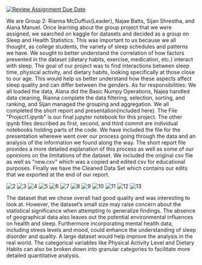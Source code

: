 [![Review Assignment Due Date](https://classroom.github.com/assets/deadline-readme-button-22041afd0340ce965d47ae6ef1cefeee28c7c493a6346c4f15d667ab976d596c.svg)](https://classroom.github.com/a/rGYtBYfw)


We are Group 2: Rianna McDuffus(Leader), Najae Batts, Sijan Shrestha, and Alana Manuel. Once learning about the group project that we were assigned, we searched on kaggle for datasets and decided as a group on Sleep and Health Statistics. This was important to us because we all thought, as college students, the variety of sleep schedules and patterns we have. We sought to better understand the correlation of how factors presented in the dataset (dietary habits, exercise, medication, etc.) interact with sleep. The goal of our project was to find interactions between sleep time, physical activity, and dietary habits, looking specifically at those close to our age. This would help us better understand how these aspects affect sleep quality and can differ between the genders. As for responsibilities: We all loaded the data, Alana did the Basic Numpy Operations, Najea handled data cleaning, Rianna complete the data filtering, selection, sorting, and ranking, and Sijan managed the grouping and aggregation. We all completed the short report and presentation(included here). 
The File "Project1.ipynb" is our final jupyter notebook for this project. The other ipynb files described as first, second, and third commit are individual notebooks holding parts of the code. We have included the file for the presentation wherewe went over our process going through the data and an analysis of the information we found along the way. The short report file provides a more detailed explanation of this process as well as some of our opninions on the limitations of the dataset. We included the original csv file as well as "new.csv" which was a copied and edited csv for educational purposes. Finally we have the Cleaned Data Set which contains our edits that we exported at the end of our report.

![2](https://github.com/user-attachments/assets/51f99586-15f7-4e56-96f3-5577d476a8b7)
![3](https://github.com/user-attachments/assets/4ae27ef1-74af-4e42-aff0-2f2adabc456b)
![4](https://github.com/user-attachments/assets/b16ed82d-6297-44c8-a277-013b3663e7b1)
![5](https://github.com/user-attachments/assets/082c0ae9-92cf-423c-9ee0-1cdda0f31617)
![6](https://github.com/user-attachments/assets/27ec9ff7-1f29-4a60-80bc-ca06534ca723)
![7](https://github.com/user-attachments/assets/1633c930-e960-49d9-a8f9-609043c0e83e)
![8](https://github.com/user-attachments/assets/06f0203f-880b-4c60-8ab7-c5537c5aecf8)
![9](https://github.com/user-attachments/assets/eb05e534-25d5-4945-827a-58ca54eb5d92)
![10](https://github.com/user-attachments/assets/9d7ea67e-ea4c-4bc9-8bec-61202514b8d5)
![11](https://github.com/user-attachments/assets/f6a076e5-8248-4e45-857d-aaaddc34b9d9)
![12](https://github.com/user-attachments/assets/ca1a1b20-b4cc-485d-92ee-165662a3421f)
![13](https://github.com/user-attachments/assets/8e786a82-84e7-4599-8b8c-7f3484b34976)

The dataset that we chose overall had good quality and was interesting to look at. However, the dataset’s small size may raise concern about the statistical significance when attempting to generalize findings. The absence of geographical data also leaves out the potential environmental influences on health and sleep. Furthermore incorporating mental health data, including stress levels and mood, could enhance the understanding of sleep disorder and quality. A large dataset would help improve the analysis in the real world. The categorical variables like Physical Activity Level and Dietary Habits can also be broken down into granular categories to facilitate more detailed quantitative analysis. 


